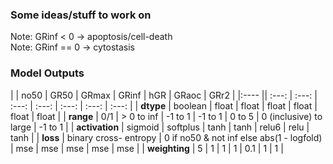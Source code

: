 ### Some ideas/stuff to work on

Note: GRinf < 0 -> apoptosis/cell-death  
Note: GRinf == 0 -> cytostasis

### Model Outputs
|  | no50 | GR50 | GRmax | GRinf | hGR | GRaoc | GRr2 |
|:---- || :---: | :---: | :---: | :---: | :---: | :---: | :---: |
| **dtype** | boolean | float | float | float | float | float | float |
| **range** | 0/1 | > 0 to inf | -1 to 1 | -1 to 1 | 0 to 5 | 0 (inclusive) to large |  -1 to 1 |
| **activation** | sigmoid | softplus | tanh | tanh | relu6 | relu | tanh |
| **loss** | binary cross- entropy | 0 if no50 & not inf else abs(1 - logfold) | mse | mse | mse | mse | mse |
| **weighting** | 5 | 1 | 1 | 1 | 0.1 | 1 | 1 |
